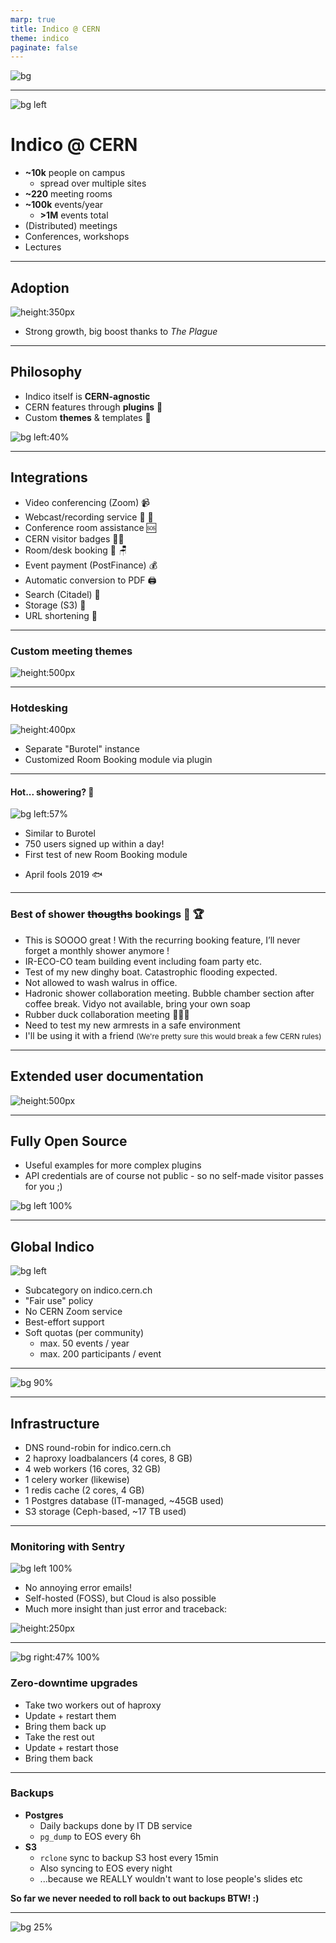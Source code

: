 ```yaml
---
marp: true
title: Indico @ CERN
theme: indico
paginate: false
---
```


<!-- _backgroundColor: #449288 -->

![bg](assets/splash.png)

---

![bg left](assets/cern/cern-aerial.png)

<!-- _footer: Adrian Mönnich • Indico Workshop 3.5 • March 2023 -->

# Indico @ CERN

- **~10k** people on campus
  - spread over multiple sites
- **~220** meeting rooms
- **~100k** events/year
  - **>1M** events total
- (Distributed) meetings
- Conferences, workshops
- Lectures

---

<style scoped>
  img {
    display: block;
    margin: 0 auto;
  }
</style>

## Adoption

![height:350px](assets/cern/indico-stats.png)

- Strong growth, big boost thanks to *The Plague*

---

## Philosophy

 - Indico itself is **CERN-agnostic**
 - CERN features through **plugins** 🧩
 - Custom **themes** & templates 🎨

![bg left:40%](assets/cern/cogs.jpg)

---

## Integrations

- Video conferencing (Zoom) 📹
- Webcast/recording service 📡 🎥
- Conference room assistance 🆘
- CERN visitor badges 👮‍♂️
- Room/desk booking 🏢 🪑
- Event payment (PostFinance) 💰
- Automatic conversion to PDF 🖨
- Search (Citadel) 🔎
- Storage (S3) 💾
- URL shortening 🔗

---

<style scoped>
  img {
    display: block;
    margin: 0 auto;
  }
</style>

### Custom meeting themes

![height:500px](assets/cern/meeting-theme.png)

---

<style scoped>
  img {
    display: block;
    margin: 0 auto;
  }
</style>

### Hotdesking

![height:400px](assets/cern/burotel.png)

- Separate "Burotel" instance
- Customized Room Booking module via plugin

---

#### Hot... showering? 🚿

![bg left:57%](assets/cern/showers.png)

- Similar to Burotel
- 750 users signed up within a day!
- First test of new Room Booking module
* April fools 2019 🐟

---

### Best of shower ~~thougths~~ bookings 🚿 🏆

- This is SOOOO great ! With the recurring booking feature, I’ll never forget a monthly shower anymore !
- IR-ECO-CO team building event including foam party etc.
- Test of my new dinghy boat. Catastrophic flooding expected.
- Not allowed to wash walrus in office.
- Hadronic shower collaboration meeting. Bubble chamber section after coffee break. Vidyo not available, bring your own soap
- Rubber duck collaboration meeting 🦆🦆🦆
- Need to test my new armrests in a safe environment
- I'll be using it with a friend <small>(We're pretty sure this would break a few CERN rules)</small>

<!-- _footer: Source: https://indico.cern.ch/news/40-cern-showers & https://indico.cern.ch/news/41-april-fools-day -->

---

## Extended user documentation

![height:500px](assets/cern/user-docs-cern.png)

---

## Fully Open Source

- Useful examples for more complex plugins
- API credentials are of course not public - so no self-made visitor passes for you ;)

![bg left 100%](assets/cern/github-plugins-cern.png)

---

<style scoped>
  section {
    padding-left: 20px;
  }
</style>

## Global Indico

![bg left](assets/cern/global-indico.png)

- Subcategory on indico.cern.ch
- "Fair use" policy
- No CERN Zoom service
- Best-effort support
- Soft quotas (per community)
  - max. 50 events / year
  - max. 200 participants / event

---

![bg 90%](assets/cern/global-indico-stats.png)

---

## Infrastructure

- DNS round-robin for indico.cern.ch
- 2 haproxy loadbalancers (4 cores, 8 GB)
- 4 web workers (16 cores, 32 GB)
- 1 celery worker (likewise)
- 1 redis cache (2 cores, 4 GB)
- 1 Postgres database (IT-managed, ~45GB used)
- S3 storage (Ceph-based, ~17 TB used)

---

<style scoped>
  section {
    padding-left: 20px;
  }
</style>

### Monitoring with Sentry

![bg left 100%](assets/cern/sentry.png)

- No annoying error emails!
- Self-hosted (FOSS), but Cloud is also possible
- Much more insight than just error and traceback:

![height:250px](assets/cern/sentry-details.png)

---

<style scoped>
  section {
    padding-right: 15px;
  }
</style>

![bg right:47% 100%](assets/cern/haproxy-cli.png)

### Zero-downtime upgrades

- Take two workers out of haproxy
- Update + restart them
- Bring them back up
- Take the rest out
- Update + restart those
- Bring them back

---

<style scoped>
  ul + p {
    margin-top: 0.5rem;
  }
</style>

### Backups

- **Postgres**
  - Daily backups done by IT DB service
  - `pg_dump` to EOS every 6h 
- **S3**
  - `rclone` sync to backup S3 host every 15min
  - Also syncing to EOS every night
  - ...because we REALLY wouldn't want to lose people's slides etc

**So far we never needed to roll back to out backups BTW! :)**

---

<!-- _backgroundColor: #021e2b -->

![bg 25%](assets/indico-logo-mono.png)
